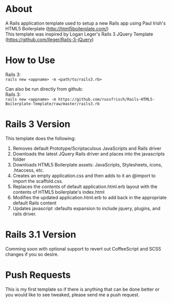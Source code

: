 About
======
A Rails application template used to setup a new Rails app using Paul Irish's HTML5 Boilerplate (http://html5boilerplate.com/)<br>
This template was inspired by Logan Leger's Rails 3 JQuery Template (https://github.com/lleger/Rails-3-jQuery)

How to Use
===========
Rails 3:<br> 
`rails new <appname> -m <path/to/rails3.rb>`<br>

Can also be run directly from github:<br>
Rails 3:<br>
`rails new <appname> -m https://github.com/russfrisch/Rails-HTML5-Boilerplate-Template/raw/master/rails3.rb`<br>

Rails 3 Version
================
This template does the following:

1.  Removes default Prototype/Scriptaculous JavaScripts and Rails driver
2.  Downloads the latest JQuery Rails driver and places into the javascripts folder
3.  Downloads HTML5 Boilerplate assets: JavaScripts, Stylesheets, icons, .htaccess, etc.
4.  Creates an empty application.css and then adds to it an @import to import the scaffold.css.
5.  Replaces the <i>contents</i> of default application.html.erb layout with the contents of HTML5 boilerplate's index.html
6.  Modifies the updated application.html.erb to add back in the appropriate default Rails content 
7.  Updates javascript :defaults expansion to include jquery, plugins, and rails driver.

Rails 3.1 Version
================
Comming soon with optional support to revert out CoffeeScript and SCSS changes if you so desire.

Push Requests
==============
This is my first template so if there is anything that can be done better or you would like to see tweaked, please send me a push request.
